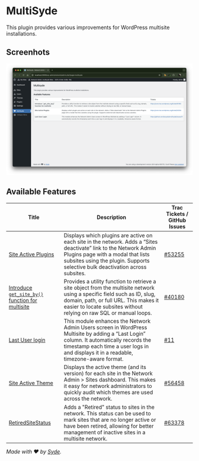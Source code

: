 # MultiSyde

This plugin provides various improvements for WordPress multisite installations.

## Screenhots

![MultiSyde](https://github.com/inpsyde/multisyde/blob/main/.wordpress-org/screenshot-1.png?raw=true)

## Available Features

| Title                                                                     | Description                                                                                                                                                                                                                              | Trac Tickets / GitHub Issues                           |
|---------------------------------------------------------------------------|------------------------------------------------------------------------------------------------------------------------------------------------------------------------------------------------------------------------------------------|--------------------------------------------------------|
| [Site Active Plugins](./SiteActivePlugins/README.md)                      | Displays which plugins are active on each site in the network. Adds a “Sites deactivate” link to the Network Admin Plugins page with a modal that lists subsites using the plugin. Supports selective bulk deactivation across subsites. | [#53255](https://core.trac.wordpress.org/ticket/53255) |
| [Introduce `get_site_by()` function for multisite](./GetSiteBy/README.md) | Provides a utility function to retrieve a site object from the multisite network using a specific field such as ID, slug, domain, path, or full URL. This makes it easier to locate subsites without relying on raw SQL or manual loops. | [#40180](https://core.trac.wordpress.org/ticket/40180) |
| [Last User login](./LastUserLogin/README.md)                              | This module enhances the Network Admin Users screen in WordPress Multisite by adding a “Last Login” column. It automatically records the timestamp each time a user logs in and displays it in a readable, timezone-aware format.        | [#11](https://github.com/inpsyde/multisyde/issues/11)  |
| [Site Active Theme](./SiteActiveTheme/README.md)                          | Displays the active theme (and its version) for each site in the Network Admin > Sites dashboard. This makes it easy for network administrators to quickly audit which themes are used across the network.                               | [#56458](https://core.trac.wordpress.org/ticket/56458) |
| [RetiredSiteStatus](./RetiredSiteStatus/README.md)                        | Adds a "Retired" status to sites in the network. This status can be used to mark sites that are no longer active or have been retired, allowing for better management of inactive sites in a multisite network.                          | [#63378](https://core.trac.wordpress.org/ticket/63378) |

_Made with ❤️ by [Syde](https://syde.com)._
